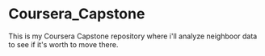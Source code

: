 # Coursera_Capstone
This is my Coursera Capstone repository where i'll analyze neighboor data to see if it's worth to move there.
